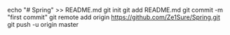 echo "# Spring" >> README.md
git init
git add README.md
git commit -m "first commit"
git remote add origin https://github.com/Ze1Sure/Spring.git
git push -u origin master
